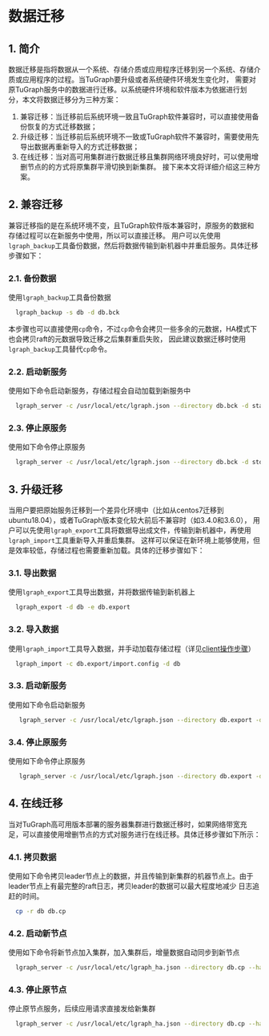 # 数据迁移

## 1. 简介
   数据迁移是指将数据从一个系统、存储介质或应用程序迁移到另一个系统、存储介质或应用程序的过程。当TuGraph要升级或者系统硬件环境发生变化时，
需要对原TuGraph服务中的数据进行迁移。以系统硬件环境和软件版本为依据进行划分，本文将数据迁移分为三种方案：
1. 兼容迁移：当迁移前后系统环境一致且TuGraph软件兼容时，可以直接使用备份恢复的方式迁移数据；
2. 升级迁移：当迁移前后系统环境不一致或TuGraph软件不兼容时，需要使用先导出数据再重新导入的方式迁移数据；
3. 在线迁移：当对高可用集群进行数据迁移且集群网络环境良好时，可以使用增删节点的的方式将原集群平滑切换到新集群。
接下来本文将详细介绍这三种方案。

## 2. 兼容迁移
兼容迁移指的是在系统环境不变，且TuGraph软件版本兼容时，原服务的数据和存储过程可以在新服务中使用，所以可以直接迁移。
用户可以先使用`lgraph_backup`工具备份数据，然后将数据传输到新机器中并重启服务。具体迁移步骤如下：

### 2.1. 备份数据
使用`lgraph_backup`工具备份数据
```bash
  lgraph_backup -s db -d db.bck
```
本步骤也可以直接使用`cp`命令，不过`cp`命令会拷贝一些多余的元数据，HA模式下也会拷贝raft的元数据导致迁移之后集群重启失败，
因此建议数据迁移时使用`lgraph_backup`工具替代`cp`命令。

### 2.2. 启动新服务
使用如下命令启动新服务，存储过程会自动加载到新服务中
```bash
  lgraph_server -c /usr/local/etc/lgraph.json --directory db.bck -d start
```

### 2.3. 停止原服务
使用如下命令停止原服务
```bash
  lgraph_server -c /usr/local/etc/lgraph.json --directory db.bck -d stop
```

## 3. 升级迁移
当用户要把原始服务迁移到一个差异化环境中（比如从centos7迁移到ubuntu18.04），或者TuGraph版本变化较大前后不兼容时（如3.4.0和3.6.0），
用户可以先使用`lgraph_export`工具将数据导出成文件，传输到新机器中，再使用`lgraph_import`工具重新导入并重启集群。
这样可以保证在新环境上能够使用，但是效率较低，存储过程也需要重新加载。具体的迁移步骤如下：

### 3.1. 导出数据
使用`lgraph_export`工具导出数据，并将数据传输到新机器上
```bash
  lgraph_export -d db -e db.export
```

### 3.2. 导入数据
使用`lgraph_import`工具导入数据，并手动加载存储过程（详见[client操作步骤](../5.developer-manual/4.client-tools/2.cpp-client.md)）
```bash
  lgraph_import -c db.export/import.config -d db
```

### 3.3. 启动新服务
使用如下命令启动新服务
```bash
   lgraph_server -c /usr/local/etc/lgraph.json --directory db.export -d start
```

### 3.4. 停止原服务
使用如下命令停止原服务
```bash
   lgraph_server -c /usr/local/etc/lgraph.json --directory db.export -d stop
```

## 4. 在线迁移
当对TuGraph高可用版本部署的服务器集群进行数据迁移时，如果网络带宽充足，可以直接使用增删节点的方式对服务进行在线迁移。具体迁移步骤如下所示：

### 4.1. 拷贝数据
使用如下命令拷贝leader节点上的数据，并且传输到新集群的机器节点上。由于leader节点上有最完整的raft日志，拷贝leader的数据可以最大程度地减少
日志追赶的时间。
```bash
  cp -r db db.cp
```
### 4.2. 启动新节点
使用如下命令将新节点加入集群，加入集群后，增量数据自动同步到新节点
```bash
  lgraph_server -c /usr/local/etc/lgraph_ha.json --directory db.cp --ha_conf 192.168.0.1:9090,192.168.0.2:9090,192.168.0.3:9090 -d start
```
### 4.3. 停止原节点
停止原节点服务，后续应用请求直接发给新集群
```bash
  lgraph_server -c /usr/local/etc/lgraph_ha.json --directory db.cp --ha_conf 192.168.0.1:9090,192.168.0.2:9090,192.168.0.3:9090 -d stop
```